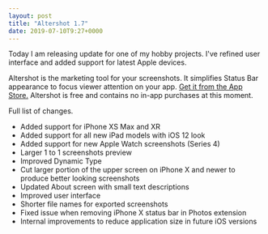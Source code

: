 ```yaml
---
layout: post
title: "Altershot 1.7"
date: 2019-07-10T9:27+0000
---
```


Today I am releasing update for one of my hobby projects. I've refined user interface and added support for latest Apple devices. 

Altershot is the marketing tool for your screenshots. It simplifies Status Bar appearance to focus viewer attention on your app. [Get it from the App Store.](https://apps.apple.com/gb/app/altershot-status-bar-editor/id911930618) Altershot is free and contains no in-app purchases at this moment.

Full list of changes.

- Added support for iPhone XS Max and XR
- Added support for all new iPad models with iOS 12 look
- Added support for new Apple Watch screenshots (Series 4)
- Larger 1 to 1 screenshots preview
- Improved Dynamic Type
- Cut larger portion of the upper screen on iPhone X and newer to produce better looking screenshots
- Updated About screen with small text descriptions
- Improved user interface
- Shorter file names for exported screenshots
- Fixed issue when removing iPhone X status bar in Photos extension
- Internal improvements to reduce application size in future iOS versions
